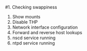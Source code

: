 #1. Checking swappiness
1. Show mounts
1. Disable THP
1. Network interface configuration
1. Forward and reverse host lookups
1. nscd service running
1. ntpd service running
